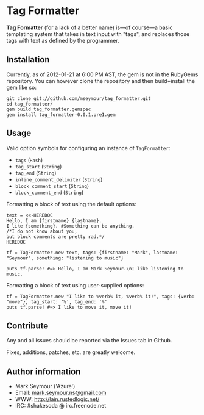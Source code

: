 Tag Formatter
=============
**Tag Formatter** (for a lack of a better name) is—of course—a basic templating system that takes in text input with "tags", and replaces those tags with text as defined by the programmer.

Installation
------------
Currently, as of 2012-01-21 at 6:00 PM AST, the gem is not in the RubyGems repository. You can however clone the repository and then build+install the gem like so:

    git clone git://github.com/mseymour/tag_formatter.git
    cd tag_formatter/
    gem build tag_formatter.gemspec
    gem install tag_formatter-0.0.1.pre1.gem

Usage
-----
Valid option symbols for configuring an instance of `TagFormatter`:

* `tags` (`Hash`)
* `tag_start` (`String`)
* `tag_end` (`String`)
* `inline_comment_delimiter` (`String`)
* `block_comment_start` (`String`)
* `block_comment_end` (`String`)

Formatting a block of text using the default options:

    text = <<-HEREDOC
    Hello, I am {firstname} {lastname}.
    I like {something}. #Something can be anything.
    /*I do not know about you,
    but block comments are pretty rad.*/
    HEREDOC
    
    tf = TagFormatter.new text, tags: {firstname: "Mark", lastname: "Seymour", something: "listening to music"}
    
    puts tf.parse! #=> Hello, I am Mark Seymour.\nI like listening to music.

Formatting a block of text using user-supplied options:

    tf = TagFormatter.new "I like to %verb% it, %verb% it!", tags: {verb: "move"}, tag_start: '%', tag_end: '%'
    puts tf.parse! #=> I like to move it, move it!

Contribute
----------
Any and all issues should be reported via the Issues tab in Github.

Fixes, additions, patches, etc. are greatly welcome.

Author information
------------------
* Mark Seymour ('Azure')
* Email: mark.seymour.ns@gmail.com
* WWW: http://lain.rustedlogic.net/
* IRC: #shakesoda @ irc.freenode.net